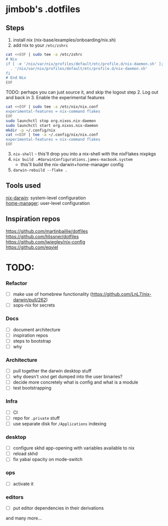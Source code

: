 # jimbob's .dotfiles

## Steps
1. install nix (nix-base/examples/onboarding/nix.sh)
2. add nix to your `/etc/zshrc`
```sh
cat <<EOF | sudo tee -a /etc/zshrc
# Nix
if [ -e '/nix/var/nix/profiles/default/etc/profile.d/nix-daemon.sh' ]; then
  . '/nix/var/nix/profiles/default/etc/profile.d/nix-daemon.sh'
fi
# End Nix
EOF
```
TODO: perhaps you can just source it, and skip the logout step
2. Log out and back in
3. Enable the experimental features
```sh
cat <<EOF | sudo tee -a /etc/nix/nix.conf
experimental-features = nix-command flakes
EOF
sudo launchctl stop org.nixos.nix-daemon
sudo launchctl start org.nixos.nix-daemon
mkdir -p ~/.config/nix
cat <<EOF | tee -a ~/.config/nix/nix.conf
experimental-features = nix-command flakes
EOF
```
3. `nix-shell` - this'll drop you into a nix-shell with the nixFlakes nixpkgs
4. `nix build .#darwinConfigurations.james-macbook.system`
   - this'll build the nix-darwin+home-manager config
5. `darwin-rebuild --flake .`

## Tools used
[nix-darwin](https://daiderd.com/nix-darwin): system-level configuration  
[home-manager](https://github.com/rycee/home-manager): user-level configuration  

## Inspiration repos
https://github.com/martinbaillie/dotfiles  
https://github.com/hlissner/dotfiles  
https://github.com/jwiegley/nix-config  
https://github.com/eqyiel  

# TODO:
### Refactor
- [ ] make use of homebrew functionality (https://github.com/LnL7/nix-darwin/pull/262) 
- [ ] sops-nix for secrets
### Docs
- [ ] document architecture
- [ ] inspiration repos
- [ ] steps to bootstrap
- [ ] why

### Architecture 
- [ ] pull together the darwin desktop stuff  
- [ ] why doesn't `skhd` get dumped into the user binaries?  
- [ ] decide more concretely what is config and what is a module  
- [ ] test bootstrapping  

### Infra
- [ ] CI  
- [ ] repo for `.private` stuff  
- [ ] use separate disk for `/Applications` indexing

### desktop
- [ ] configure skhd app-opening with variables available to nix  
- [ ] reload skhd   
- [ ] fix yabai opacity on mode-switch

### ops
- [ ] activate it

### editors
- [ ] put editor dependencies in their derivations

and many more...
